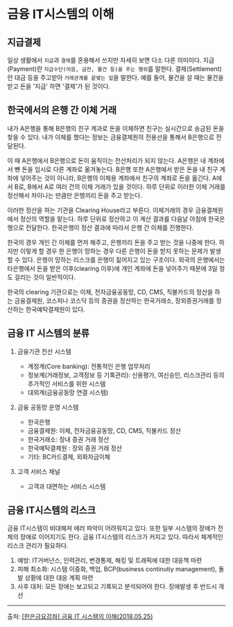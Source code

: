 # 금융 IT시스템의 이해

## 지급결제

일상 생활에서 `지급`과 `결제`를 혼용해서 쓰지만 자세히 보면 다소 다른 의미이다. 지급(Payment)란 `지급수단(어음, 금전, 물건 등)을 주는 행위`를 말한다. 결제(Settlement)란 대금 등을 주고받아 `거래관계를 끝맺는 일`을 말한다. 예를 들어, 물건을 살 때는 물건을 받고 돈을 '지급' 하면 '결제'가 된 것이다.

## 한국에서의 은행 간 이체 거래

내가 A은행을 통해 B은행의 친구 계과로 돈을 이체하면 친구는 실시간으로 송금된 돈을 찾을 수 있다. 내가 이체를 했다는 정보는 금융결제원의 전용선을 통해서 B은행으로 전달된다.

이 때 A은행에서 B은행으로 돈이 움직이는 전산처리가 되지 않는다. A은행은 내 계좌에서 뺸 돈을 임시로 다른 계좌로 옮겨놓는다. B은행 또한 A은행에서 받은 돈을 내 친구 계좌에 넣어주는 것이 아니라, B은행의 이체용 계좌에서 친구의 계좌로 돈을 옮긴다. A에서 B로, B에서 A로 여러 건의 이체 거래가 있을 것이다. 하루 단위로 이러한 이체 거래를 정산해서 차이나는 만큼만 은행끼리 돈을 주고 받는다.

이러한 정산을 하는 기관을 Clearing House라고 부른다. 이체거래의 경우 금융결제원에서 정산의 역할을 맡는다. 하루 단위로 정산하고 이 계산 결과를 다음날 아침에 한국은행으로 전달한다. 한국은행이 정산 결과에 따라서 은행 간 이체를 진행한다.

한국의 경우 개인 간 이체를 먼저 해주고, 은행끼리 돈을 주고 받는 것을 나중에 한다. 하지만 이렇게 할 경우 한 은행이 망하는 경우 다른 은행이 돈을 받지 못하는 문제가 발생할 수 있다. 은행이 망하는 리스크를 은행이 짊어지고 있는 구조이다. 외국의 은행에서는 타은행에서 돈을 받은 이후(clearing 이후)에 개인 계좌에 돈을 넣어주기 때문에 3일 정도 걸리는 것이 일반적이다.

한국의 clearing 기관으로는 이체, 전자금융공동망, CD, CMS, 직불카드의 정산을 하는 금융결제원, 코스피나 코스닥 등의 증권을 정산하는 한국거래소, 장외증권거래를 정산하는 한국예탁결제원이 있다.

## 금융 IT 시스템의 분류

1. 금융기관 전산 시스템

   - 계정계(Core banking): 전통적인 은행 업무처리
   - 정보계(거래정보, 고객정보 등 기록관리): 신용평가, 여신승인, 리스크관리 등의 추가적인 서비스를 위한 시스템
   - 대외계(금융공동망 연결 시스템)

2. 금융 공동망 운영 시스템

   - 한국은행
   - 금융결제원: 이체, 전자금융공동망, CD, CMS, 직불카드 정산
   - 한국거래소: 장내 증권 거래 정산
   - 한국예탁결제원 : 장외 증권 거래 정산
   - 기타: BC카드결제, 외화자금이체

3. 고객 서비스 채널

   - 고객과 대면하는 서비스 시스템

## 금융 IT시스템의 리스크

금융 IT시스템이 비대해져 에러 파악이 어려워지고 있다. 또한 일부 시스템의 장애가 전체의 장애로 이어지기도 한다. 금융 IT시스템의 리스크가 커지고 있다. 따라서 체계적인 리스크 관리가 필요하다.

1. 예방: IT거버넌스, 인력관리, 변경통제, 해킹 및 트래픽에 대한 대응책 마련
2. 피해 최소화: 시스템 이중화, 백업, BCP(business continutiy management), 돌발 상황에 대한 대응 계획 마련
3. 사후 대처: 모든 장애는 보고되고 기록되고 분석되어야 한다. 장애발생 후 반드시 개선

---

출처: [\[한은금요강좌\] 금융 IT 시스템의 이해(2018.05.25)](https://www.youtube.com/watch?v=82V_d7Ft1ps&t=103s)
